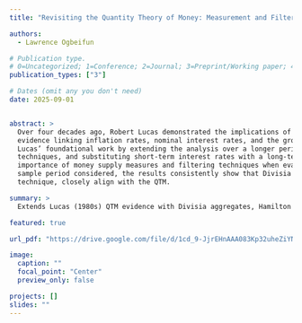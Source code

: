 ```yaml
---
title: "Revisiting the Quantity Theory of Money: Measurement and Filtering Perspectives"

authors:
  - Lawrence Ogbeifun

# Publication type.
# 0=Uncategorized; 1=Conference; 2=Journal; 3=Preprint/Working paper; 4=Report; 5=Book; 6=Book section; 7=Thesis; 8=Patent
publication_types: ["3"]

# Dates (omit any you don't need)
date: 2025-09-01


abstract: >
  Over four decades ago, Robert Lucas demonstrated the implications of the Quantity Theory of Money (QTM) through empirical
  evidence linking inflation rates, nominal interest rates, and the growth rates of monetary aggregates. This study builds on
  Lucas’ foundational work by extending the analysis over a longer period, using advanced monetary measurement and filtering
  techniques, and substituting short-term interest rates with a long-term interest rate measure. The findings reaffirm the
  importance of money supply measures and filtering techniques when evaluating Lucas’ predictions. Notably, irrespective of the
  sample period considered, the results consistently show that Divisia M2 and MZM, when analyzed using the Hamilton filtering
  technique, closely align with the QTM.

summary: >
  Extends Lucas (1980s) QTM evidence with Divisia aggregates, Hamilton filters, and long-term rates; Divisia M2/MZM align best.

featured: true

url_pdf: "https://drive.google.com/file/d/1cd_9-JjrEHnAAA083Kp32uheZiYNnIpX/view?usp=drive_link"

image:
  caption: ""
  focal_point: "Center"
  preview_only: false

projects: []
slides: ""
---
```

